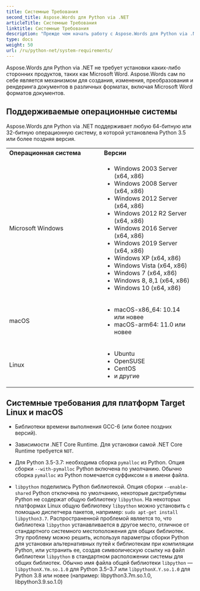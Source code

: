 ```yaml
---
title: Системные Требования
second_title: Aspose.Words для Python via .NET
articleTitle: Системные Требования
linktitle: Системные Требования
description: "Прежде чем начать работу с Aspose.Words для Python via .NET, убедитесь, что вы соответствуете требованиям операционной системы, платформы и среды, чтобы действия на ваших устройствах учитывались должным образом."
type: docs
weight: 50
url: /ru/python-net/system-requirements/
---
```


Aspose.Words для Python via .NET не требует установки каких-либо сторонних продуктов, таких как Microsoft Word. Aspose.Words сам по себе является механизмом для создания, изменения, преобразования и рендеринга документов в различных форматах, включая Microsoft Word форматов документов.

## Поддерживаемые операционные системы

Aspose.Words для Python via .NET поддерживает любую 64-битную или 32-битную операционную систему, в которой установлена Python 3.5 или более поздняя версия.

<table>
   <tr>
       <td style="font-weight: bold; width:400px">Операционная система</td>
       <td style="font-weight: bold; width:400px">Версии</td>
   </tr>
   <tr>
       <td>Microsoft Windows</td>
       <td><ul>
           <li>Windows 2003 Server (х64, х86)</li>
           <li>Windows 2008 Server (х64, х86)</li>
           <li>Windows 2012 Server (х64, х86)</li>
           <li>Windows 2012 R2 Server (х64, х86)</li>
           <li>Windows 2016 Server (х64, х86)</li>
           <li>Windows 2019 Server (х64, х86)</li>
           <li>Windows XP (х64, х86)</li>
           <li>Windows Vista (х64, х86)</li>
           <li>Windows 7 (х64, х86)</li>
           <li>Windows 8, 8,1 (х64, х86)</li>
           <li>Windows 10 (х64, х86)</li>
       </ul></td>
   </tr>
   <tr>
       <td>macOS</td>
       <td><ul>
           <li>macOS-x86_64: 10.14 или новее</li>
           <li>macOS-arm64: 11.0 или новее</li>
       </ul></td>
   </tr>
   <tr>
       <td>Linux</td>
       <td><ul>
           <li>Ubuntu</li>
           <li>OpenSUSE</li>
           <li>CentOS</li>
           <li>и другие</li>
       </ul></td>
   </tr>
</table>

## Системные требования для платформ Target Linux и macOS

- Библиотеки времени выполнения GCC-6 (или более поздних версий).

- Зависимости .NET Core Runtime. Для установки самой .NET Core Runtime требуется `NOT`.

- Для Python 3.5-3.7: необходима сборка `pymalloc` из Python. Опция сборки `--with-pymalloc` Python включена по умолчанию. Обычно сборка `pymalloc` из Python помечается суффиксом `m` в имени файла.

- `libpython` поделились Python библиотекой. Опция сборки `--enable-shared` Python отключена по умолчанию, некоторые дистрибутивы Python не содержат общую библиотеку `libpython`. На некоторых платформах Linux общую библиотеку `libpython` можно установить с помощью диспетчера пакетов, например: `sudo apt-get install libpython3.7`. Распространенной проблемой является то, что библиотека `libpython` устанавливается в другое место, отличное от стандартного системного местоположения для общих библиотек. Эту проблему можно решить, используя параметры сборки Python для установки альтернативных путей к библиотекам при компиляции Python, или устранить ее, создав символическую ссылку на файл библиотеки `libpython` в стандартном расположении системы для общих библиотек. Обычно имя файла общей библиотеки `libpython` — `libpythonX.Ym.so.1.0` для Python 3.5–3.7 или `libpythonX.Y.so.1.0` для Python 3.8 или новее (например: libpython3.7m.so.1.0, libpython3.9.so.1.0)
